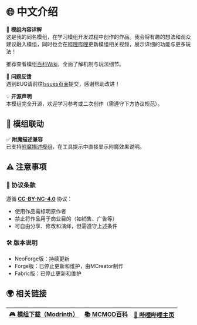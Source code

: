 # 🌐 中文介绍  
📖 **模组内容详解**  
这是我的同名模组，在学习模组开发过程中创作的作品。我会将有趣的想法和观众建议融入模组，同时也会在[哔哩哔哩](https://space.bilibili.com/38047059)更新模组相关视频，展示详细的功能与更多玩法！

推荐查看模组[百科Wiki](https://github.com/Hasook/Hasoook_NeoForge/wiki)，全面了解机制与玩法细节。

🐛 **问题反馈**  
遇到BUG请前往[Issues页面](https://github.com/Hasook/Hasoook_NeoForge/issues)提交，感谢帮助改进！

💡 **开源声明**  
本模组完全开源，欢迎学习参考或二次创作（需遵守下方协议规范）。

## 🔗 模组联动  
✅ **附魔描述兼容**  
已支持[附魔描述模组](https://modrinth.com/mod/enchantment-descriptions)，在工具提示中直接显示附魔效果说明。

## ⚠️ 注意事项  
### 📜 协议条款  
遵循 [**CC-BY-NC-4.0**](https://github.com/Hasook/Hasoook_NeoForge?tab=License-1-ov-file) 协议：  
- 使用作品需标明原作者
- 禁止将作品用于商业目的（如销售、广告等）
- 可自由分享、修改和演绎，但需遵守上述条件

### 🛠️ 版本说明  
- NeoForge版：持续更新
- Forge版：已停止更新和维护，由MCreator制作
- Fabric版：已停止更新和维护

## 🌍 相关链接  
 [🎮 模组下载（Modrinth）](https://modrinth.com/mod/hasoook) | [📚 MCMOD百科](https://www.mcmod.cn/class/14799.html) | [🎥 哔哩哔哩主页](https://space.bilibili.com/38047059) |  
| ---------------------------------------------------- | ----------------------------------------------------- | ----------------------------------------------------- |

